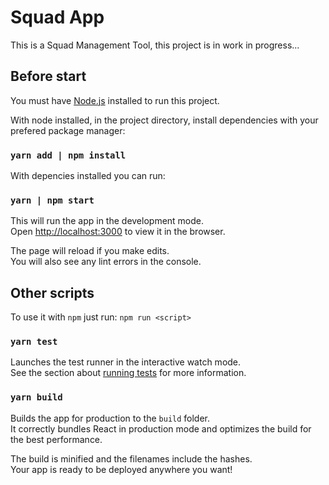 # Squad App

This is a Squad Management Tool, this project is in work in progress...


## Before start
You must have [Node.js](https://nodejs.org/en/) installed to run this project.

With node installed, in the project directory, install dependencies with your prefered package manager:

### `yarn add | npm install` ###  

With depencies installed you can run:

### `yarn | npm start`  

This will run the app in the development mode.<br />
Open [http://localhost:3000](http://localhost:3000) to view it in the browser.

The page will reload if you make edits.<br />
You will also see any lint errors in the console.

## Other scripts

To use it with `npm` just run: `npm run <script>`

### `yarn test`  

Launches the test runner in the interactive watch mode.<br />
See the section about [running tests](https://facebook.github.io/create-react-app/docs/running-tests) for more information.

### `yarn build`  

Builds the app for production to the `build` folder.<br />
It correctly bundles React in production mode and optimizes the build for the best performance.

The build is minified and the filenames include the hashes.<br />
Your app is ready to be deployed anywhere you want!
